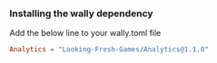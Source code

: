 ### Installing the wally dependency
Add the below line to your wally.toml file
```toml
Analytics = "Looking-Fresh-Games/Analytics@1.1.0"
```
